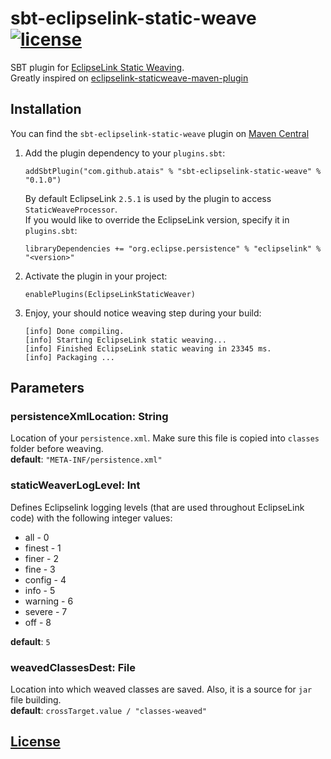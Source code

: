 # sbt-eclipselink-static-weave [![license](https://img.shields.io/github/license/mashape/apistatus.svg?style=flat)](https://github.com/atais/sbt-eclipselink-static-weave/blob/master/LICENSE)

SBT plugin for [EclipseLink Static Weaving](https://wiki.eclipse.org/EclipseLink/UserGuide/JPA/Advanced_JPA_Development/Performance/Weaving/Static_Weaving).
<br>
Greatly inspired on [eclipselink-staticweave-maven-plugin](https://github.com/craigday/eclipselink-staticweave-maven-plugin)

## Installation

You can find the `sbt-eclipselink-static-weave` plugin on [Maven Central](https://search.maven.org/search?q=g:com.github.atais%20AND%20sbt-eclipselink-static-weave)

1. Add the plugin dependency to your `plugins.sbt`:

   ```
   addSbtPlugin("com.github.atais" % "sbt-eclipselink-static-weave" % "0.1.0")
   ```

   By default EclipseLink `2.5.1` is used by the plugin to access `StaticWeaveProcessor`.
   <br>
   If you would like to override the EclipseLink version, specify it in `plugins.sbt`:
   
   ```
   libraryDependencies += "org.eclipse.persistence" % "eclipselink" % "<version>"
   ```

2. Activate the plugin in your project:

   ```
   enablePlugins(EclipseLinkStaticWeaver)
   ```

3. Enjoy, your should notice weaving step during your build:

   ```
   [info] Done compiling.
   [info] Starting EclipseLink static weaving...
   [info] Finished EclipseLink static weaving in 23345 ms.
   [info] Packaging ...
   ```

## Parameters

### persistenceXmlLocation: String
Location of your `persistence.xml`. 
Make sure this file is copied into `classes` folder before weaving. 
<br>**default**: `"META-INF/persistence.xml"`
 
### staticWeaverLogLevel: Int
Defines Eclipselink logging levels (that are used throughout EclipseLink code) with the following integer values:
- all - 0 
- finest - 1 
- finer - 2 
- fine - 3 
- config - 4 
- info - 5 
- warning - 6 
- severe - 7 
- off - 8

**default**: `5`

### weavedClassesDest: File 
Location into which weaved classes are saved. Also, it is a source for `jar` file building.
<br>**default**: `crossTarget.value / "classes-weaved"`

## [License](https://github.com/atais/sbt-eclipselink-static-weave/blob/master/LICENSE)
